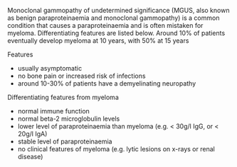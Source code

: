 Monoclonal gammopathy of undetermined significance (MGUS, also known as benign paraproteinaemia and monoclonal gammopathy) is a common condition that causes a paraproteinaemia and is often mistaken for myeloma. Differentiating features are listed below. Around 10% of patients eventually develop myeloma at 10 years, with 50% at 15 years  
  
Features  
* usually asymptomatic
* no bone pain or increased risk of infections
* around 10\-30% of patients have a demyelinating neuropathy

  
Differentiating features from myeloma  
* normal immune function
* normal beta\-2 microglobulin levels
* lower level of paraproteinaemia than myeloma (e.g. \< 30g/l IgG, or \< 20g/l IgA)
* stable level of paraproteinaemia
* no clinical features of myeloma (e.g. lytic lesions on x\-rays or renal disease)
